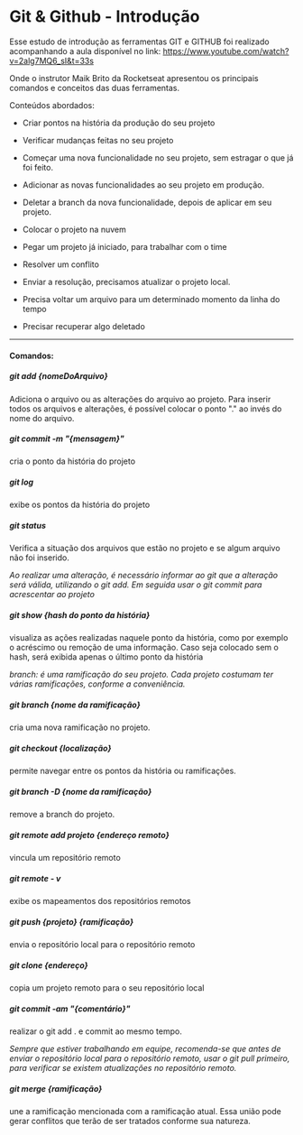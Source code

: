 # Git & Github - Introdução

Esse estudo de introdução as ferramentas GIT e GITHUB foi realizado acompanhando a aula disponível no link:
https://www.youtube.com/watch?v=2alg7MQ6_sI&t=33s

Onde o instrutor Maik Brito da Rocketseat apresentou os principais comandos e conceitos das duas ferramentas.

Conteúdos abordados:

- Criar pontos na história da produção do seu projeto

- Verificar mudanças feitas no seu projeto

  

- Começar uma nova funcionalidade no seu projeto, sem estragar o que já foi feito.

- Adicionar as novas funcionalidades ao seu projeto em produção.

- Deletar a branch da nova funcionalidade, depois de aplicar em seu projeto.

- Colocar o projeto na nuvem

- Pegar um projeto já iniciado, para trabalhar com o time

- Resolver um conflito

- Enviar a resolução, precisamos atualizar o projeto local.

- Precisa voltar um arquivo para um determinado momento da linha do tempo

- Precisar recuperar algo deletado



-------

#### Comandos:

##### git add  {nomeDoArquivo} 

Adiciona o arquivo ou as alterações do arquivo ao projeto. Para inserir todos os arquivos e alterações, é possível colocar o ponto "." ao invés do nome do arquivo.

##### git commit -m "{mensagem}" 

cria o ponto da história do projeto

##### git log  

exibe os pontos da história do projeto

##### git status

Verifica a situação dos arquivos que estão no projeto e se algum arquivo não foi inserido.

*Ao realizar uma alteração, é necessário informar ao git que a alteração será válida, utilizando o git add. Em seguida usar o git commit para acrescentar ao projeto*

##### git show {hash do ponto da história}

visualiza as ações realizadas naquele ponto da história, como por exemplo o acréscimo ou remoção de uma informação. Caso seja colocado sem o hash, será exibida apenas o último ponto da história

*branch: é uma ramificação do seu projeto. Cada projeto costumam ter várias ramificações, conforme a conveniência.*

##### git branch {nome da ramificação} 

cria uma nova ramificação no projeto.

##### git checkout {localização}

permite navegar entre os pontos da história ou ramificações.

##### git branch -D {nome da ramificação}

remove a branch do projeto.

##### git remote add projeto {endereço remoto}

vincula um repositório remoto

##### git remote - v

exibe os mapeamentos dos repositórios remotos

##### git push {projeto} {ramificação}

envia o repositório local para o repositório remoto

##### git clone {endereço}

copia um projeto remoto para o seu repositório local

##### git commit -am "{comentário}" 

realizar o git add .  e commit ao mesmo tempo.

*Sempre que estiver trabalhando em equipe, recomenda-se que antes de enviar o repositório local para o repositório remoto, usar o git pull primeiro, para verificar se existem atualizações no repositório remoto.*

##### git merge {ramificação}

une a ramificação mencionada com a ramificação atual. Essa união pode gerar conflitos que terão de ser tratados conforme sua natureza.

